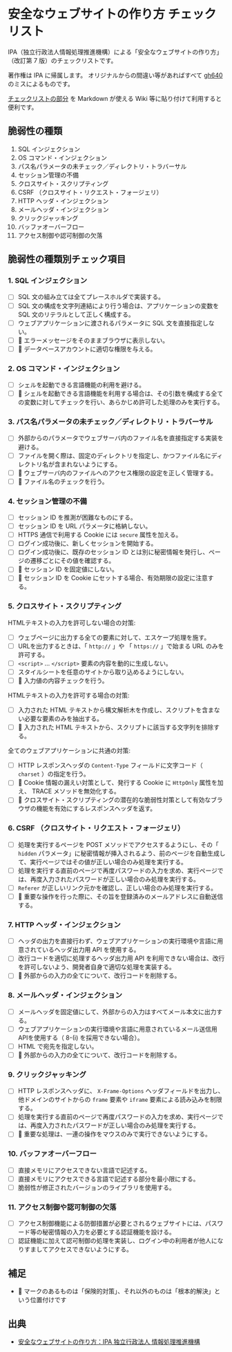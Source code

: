 # 安全なウェブサイトの作り方 チェックリスト

IPA（独立行政法人情報処理推進機構）による「安全なウェブサイトの作り方」（改訂第 7 版）のチェックリストです。

著作権は IPA に帰属します。
オリジナルからの間違い等があればすべて [gh640](/gh640) のミスによるものです。

[チェックリストの部分](https://raw.githubusercontent.com/gh640/web-application-security-checklist-ja/main/README.md) を Markdown が使える Wiki 等に貼り付けて利用すると便利です。

## 脆弱性の種類

1. SQL インジェクション
2. OS コマンド・インジェクション
3. パス名パラメータの未チェック／ディレクトリ・トラバーサル
4. セッション管理の不備
5. クロスサイト・スクリプティング
6. CSRF （クロスサイト・リクエスト・フォージェリ）
7. HTTP ヘッダ・インジェクション
8. メールヘッダ・インジェクション
9. クリックジャッキング
10. バッファオーバーフロー
11. アクセス制御や認可制御の欠落

## 脆弱性の種類別チェック項目

### 1. SQL インジェクション

- [ ] SQL 文の組み立ては全てプレースホルダで実装する。
- [ ] SQL 文の構成を文字列連結により行う場合は、アプリケーションの変数を SQL 文のリテラルとして正しく構成する。
- [ ] ウェブアプリケーションに渡されるパラメータに SQL 文を直接指定しない。
- [ ] 🔐 エラーメッセージをそのままブラウザに表示しない。
- [ ] 🔐 データベースアカウントに適切な権限を与える。

### 2. OS コマンド・インジェクション

- [ ] シェルを起動できる言語機能の利用を避ける。
- [ ] 🔐 シェルを起動できる言語機能を利用する場合は、その引数を構成する全ての変数に対してチェックを行い、あらかじめ許可した処理のみを実行する。

### 3. パス名パラメータの未チェック／ディレクトリ・トラバーサル

- [ ] 外部からのパラメータでウェブサーバ内のファイル名を直接指定する実装を避ける。
- [ ] ファイルを開く際は、固定のディレクトリを指定し、かつファイル名にディレクトリ名が含まれないようにする。
- [ ] 🔐 ウェブサーバ内のファイルへのアクセス権限の設定を正しく管理する。
- [ ] 🔐 ファイル名のチェックを行う。

### 4. セッション管理の不備

- [ ] セッション ID を推測が困難なものにする。
- [ ] セッション ID を URL パラメータに格納しない。
- [ ] HTTPS 通信で利用する Cookie には `secure` 属性を加える。
- [ ] ログイン成功後に、新しくセッションを開始する。
- [ ] ログイン成功後に、既存のセッション ID とは別に秘密情報を発行し、ページの遷移ごとにその値を確認する。
- [ ] 🔐 セッション ID を固定値にしない。
- [ ] 🔐 セッション ID を Cookie にセットする場合、有効期限の設定に注意する。

### 5. クロスサイト・スクリプティング

HTMLテキストの入力を許可しない場合の対策:

- [ ] ウェブページに出力する全ての要素に対して、エスケープ処理を施す。
- [ ] URLを出力するときは、「 `http://` 」や 「 `https://` 」で始まる URL のみを許可する。
- [ ] `<script>` ... `</script>` 要素の内容を動的に生成しない。
- [ ] スタイルシートを任意のサイトから取り込めるようにしない。
- [ ] 🔐 入力値の内容チェックを行う。

HTMLテキストの入力を許可する場合の対策:

- [ ] 入力された HTML テキストから構文解析木を作成し、スクリプトを含まない必要な要素のみを抽出する。
- [ ] 🔐 入力された HTML テキストから、スクリプトに該当する文字列を排除する。

全てのウェブアプリケーションに共通の対策:

- [ ] HTTP レスポンスヘッダの `Content-Type` フィールドに文字コード（ `charset` ）の指定を行う。
- [ ] 🔐 Cookie 情報の漏えい対策として、発行する Cookie に `HttpOnly` 属性を加え、 TRACE メソッドを無効化する。
- [ ] 🔐 クロスサイト・スクリプティングの潜在的な脆弱性対策として有効なブラウザの機能を有効にするレスポンスヘッダを返す。

### 6. CSRF （クロスサイト・リクエスト・フォージェリ）

- [ ] 処理を実行するページを POST メソッドでアクセスするようにし、その「 `hidden` パラメータ」に秘密情報が挿入されるよう、前のページを自動生成して、実行ページではその値が正しい場合のみ処理を実行する。
- [ ] 処理を実行する直前のページで再度パスワードの入力を求め、実行ページでは、再度入力されたパスワードが正しい場合のみ処理を実行する。
- [ ] `Referer` が正しいリンク元かを確認し、正しい場合のみ処理を実行する。
- [ ] 🔐 重要な操作を行った際に、その旨を登録済みのメールアドレスに自動送信する。

### 7. HTTP ヘッダ・インジェクション

- [ ] ヘッダの出力を直接行わず、ウェブアプリケーションの実行環境や言語に用意されているヘッダ出力用 API を使用する。
- [ ] 改行コードを適切に処理するヘッダ出力用 API を利用できない場合は、改行を許可しないよう、開発者自身で適切な処理を実装する。
- [ ] 🔐 外部からの入力の全てについて、改行コードを削除する。

### 8. メールヘッダ・インジェクション

- [ ] メールヘッダを固定値にして、外部からの入力はすべてメール本文に出力する。
- [ ] ウェブアプリケーションの実行環境や言語に用意されているメール送信用APIを使用する（ 8-(i) を採用できない場合）。
- [ ] HTML で宛先を指定しない。
- [ ] 🔐 外部からの入力の全てについて、改行コードを削除する。

### 9. クリックジャッキング

- [ ] HTTP レスポンスヘッダに、 `X-Frame-Options` ヘッダフィールドを出力し、他ドメインのサイトからの `frame` 要素や `iframe` 要素による読み込みを制限する。
- [ ] 処理を実行する直前のページで再度パスワードの入力を求め、実行ページでは、再度入力されたパスワードが正しい場合のみ処理を実行する。
- [ ] 🔐 重要な処理は、一連の操作をマウスのみで実行できないようにする。

### 10. バッファオーバーフロー

- [ ] 直接メモリにアクセスできない言語で記述する。
- [ ] 直接メモリにアクセスできる言語で記述する部分を最小限にする。
- [ ] 脆弱性が修正されたバージョンのライブラリを使用する。

### 11. アクセス制御や認可制御の欠落

- [ ] アクセス制御機能による防御措置が必要とされるウェブサイトには、パスワード等の秘密情報の入力を必要とする認証機能を設ける。
- [ ] 認証機能に加えて認可制御の処理を実装し、ログイン中の利用者が他人になりすましてアクセスできないようにする。

## 補足

- 🔐 マークのあるものは「保険的対策」、それ以外のものは「根本的解決」という位置付けです

## 出典

- [安全なウェブサイトの作り方：IPA 独立行政法人 情報処理推進機構](https://www.ipa.go.jp/security/vuln/websecurity.html)
